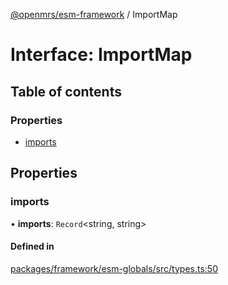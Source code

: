 [@openmrs/esm-framework](../API.md) / ImportMap

# Interface: ImportMap

## Table of contents

### Properties

- [imports](importmap.md#imports)

## Properties

### imports

• **imports**: `Record`<string, string\>

#### Defined in

[packages/framework/esm-globals/src/types.ts:50](https://github.com/openmrs/openmrs-esm-core/blob/master/packages/framework/esm-globals/src/types.ts#L50)
